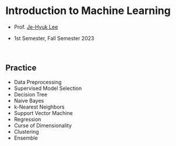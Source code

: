 # Introduction to Machine Learning

- Prof. [Je-Hyuk Lee](https://github.com/jaylee07)

- 1st Semester, Fall Semester 2023

</br>

## Practice

- Data Preprocessing
- Supervised Model Selection
- Decision Tree
- Naive Bayes
- k-Nearest Neighbors
- Support Vector Machine
- Regression
- Curse of Dimensionality
- Clustering
- Ensemble
